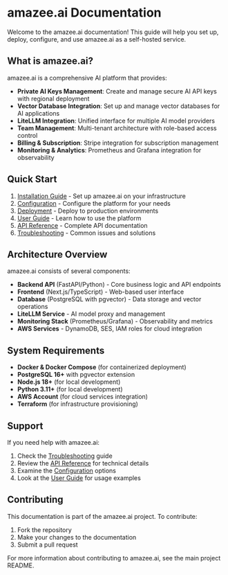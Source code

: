 # amazee.ai Documentation

Welcome to the amazee.ai documentation! This guide will help you set up, deploy, configure, and use amazee.ai as a self-hosted service.

## What is amazee.ai?

amazee.ai is a comprehensive AI platform that provides:

- **Private AI Keys Management**: Create and manage secure AI API keys with regional deployment
- **Vector Database Integration**: Set up and manage vector databases for AI applications
- **LiteLLM Integration**: Unified interface for multiple AI model providers
- **Team Management**: Multi-tenant architecture with role-based access control
- **Billing & Subscription**: Stripe integration for subscription management
- **Monitoring & Analytics**: Prometheus and Grafana integration for observability

## Quick Start

1. [Installation Guide](installation.md) - Set up amazee.ai on your infrastructure
2. [Configuration](configuration.md) - Configure the platform for your needs
3. [Deployment](deployment.md) - Deploy to production environments
4. [User Guide](user-guide.md) - Learn how to use the platform
5. [API Reference](api-reference.md) - Complete API documentation
6. [Troubleshooting](troubleshooting.md) - Common issues and solutions

## Architecture Overview

amazee.ai consists of several components:

- **Backend API** (FastAPI/Python) - Core business logic and API endpoints
- **Frontend** (Next.js/TypeScript) - Web-based user interface
- **Database** (PostgreSQL with pgvector) - Data storage and vector operations
- **LiteLLM Service** - AI model proxy and management
- **Monitoring Stack** (Prometheus/Grafana) - Observability and metrics
- **AWS Services** - DynamoDB, SES, IAM roles for cloud integration

## System Requirements

- **Docker & Docker Compose** (for containerized deployment)
- **PostgreSQL 16+** with pgvector extension
- **Node.js 18+** (for local development)
- **Python 3.11+** (for local development)
- **AWS Account** (for cloud services integration)
- **Terraform** (for infrastructure provisioning)

## Support

If you need help with amazee.ai:

1. Check the [Troubleshooting](troubleshooting.md) guide
2. Review the [API Reference](api-reference.md) for technical details
3. Examine the [Configuration](configuration.md) options
4. Look at the [User Guide](user-guide.md) for usage examples

## Contributing

This documentation is part of the amazee.ai project. To contribute:

1. Fork the repository
2. Make your changes to the documentation
3. Submit a pull request

For more information about contributing to amazee.ai, see the main project README.